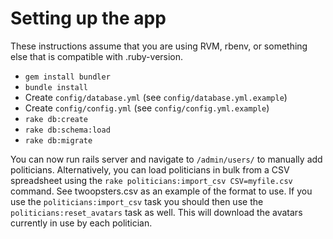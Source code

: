 Setting up the app
==================

These instructions assume that you are using RVM, rbenv, or something else that is compatible with .ruby-version.

* `gem install bundler`
* `bundle install`
* Create `config/database.yml` (see `config/database.yml.example`)
* Create `config/config.yml` (see `config/config.yml.example`)
* `rake db:create`
* `rake db:schema:load`
* `rake db:migrate`

You can now run rails server and navigate to `/admin/users/` to manually add politicians. Alternatively, you can load politicians in bulk from a CSV spreadsheet using the `rake politicians:import_csv CSV=myfile.csv` command. See twoopsters.csv as an example of the format to use. If you use the `politicians:import_csv` task you should then use the `politicians:reset_avatars` task as well. This will download the avatars currently in use by each politician.



